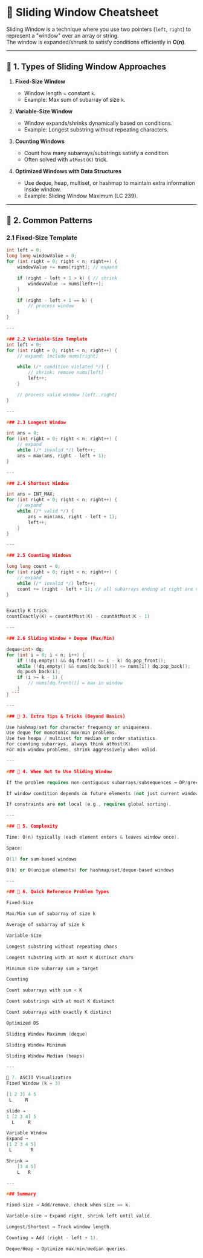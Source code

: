 # 📝 Sliding Window Cheatsheet

Sliding Window is a technique where you use two pointers (`left`, `right`) to represent a "window" over an array or string.  
The window is expanded/shrunk to satisfy conditions efficiently in **O(n)**.

---

## 🔹 1. Types of Sliding Window Approaches

1. **Fixed-Size Window**
   - Window length = constant `k`.
   - Example: Max sum of subarray of size `k`.

2. **Variable-Size Window**
   - Window expands/shrinks dynamically based on conditions.
   - Example: Longest substring without repeating characters.

3. **Counting Windows**
   - Count how many subarrays/substrings satisfy a condition.
   - Often solved with `atMost(K)` trick.

4. **Optimized Windows with Data Structures**
   - Use deque, heap, multiset, or hashmap to maintain extra information inside window.
   - Example: Sliding Window Maximum (LC 239).

---

## 🔹 2. Common Patterns

### 2.1 Fixed-Size Template
```cpp
int left = 0;
long long windowValue = 0;
for (int right = 0; right < n; right++) {
    windowValue += nums[right]; // expand

    if (right - left + 1 > k) { // shrink
        windowValue -= nums[left++];
    }

    if (right - left + 1 == k) {
        // process window
    }
}

---

### 2.2 Variable-Size Template
int left = 0;
for (int right = 0; right < n; right++) {
    // expand: include nums[right]

    while (/* condition violated */) {
        // shrink: remove nums[left]
        left++;
    }

    // process valid window [left..right]
}

---

### 2.3 Longest Window

int ans = 0;
for (int right = 0; right < n; right++) {
    // expand
    while (/* invalid */) left++;
    ans = max(ans, right - left + 1);
}

---

### 2.4 Shortest Window

int ans = INT_MAX;
for (int right = 0; right < n; right++) {
    // expand
    while (/* valid */) {
        ans = min(ans, right - left + 1);
        left++;
    }
}

---

### 2.5 Counting Windows

long long count = 0;
for (int right = 0; right < n; right++) {
    // expand
    while (/* invalid */) left++;
    count += (right - left + 1); // all subarrays ending at right are valid
}


Exactly K trick:
countExactly(K) = countAtMost(K) - countAtMost(K - 1)

---

### 2.6 Sliding Window + Deque (Max/Min)

deque<int> dq;
for (int i = 0; i < n; i++) {
    if (!dq.empty() && dq.front() <= i - k) dq.pop_front();
    while (!dq.empty() && nums[dq.back()] <= nums[i]) dq.pop_back();
    dq.push_back(i);
    if (i >= k - 1) {
        // nums[dq.front()] = max in window
    }
} ```

---

### 🔹 3. Extra Tips & Tricks (Beyond Basics)

Use hashmap/set for character frequency or uniqueness.
Use deque for monotonic max/min problems.
Use two heaps / multiset for median or order statistics.
For counting subarrays, always think atMost(K).
For min window problems, shrink aggressively when valid.

---

### 🔹 4. When Not to Use Sliding Window

If the problem requires non-contiguous subarrays/subsequences → DP/greedy might be better.

If window condition depends on future elements (not just current window).

If constraints are not local (e.g., requires global sorting).

---

### 🔹 5. Complexity

Time: O(n) typically (each element enters & leaves window once).

Space:

O(1) for sum-based windows

O(k) or O(unique elements) for hashmap/set/deque-based windows

---

### 🔹 6. Quick Reference Problem Types

Fixed-Size

Max/Min sum of subarray of size k

Average of subarray of size k

Variable-Size

Longest substring without repeating chars

Longest substring with at most K distinct chars

Minimum size subarray sum ≥ target

Counting

Count subarrays with sum < K

Count substrings with at most K distinct

Count subarrays with exactly K distinct

Optimized DS

Sliding Window Maximum (deque)

Sliding Window Minimum

Sliding Window Median (heaps)

---

🔹 7. ASCII Visualization
Fixed Window (k = 3)

[1 2 3] 4 5
 L     R

slide →
1 [2 3 4] 5
  L     R

Variable Window
Expand →
[1 2 3 4 5]
 L       R

Shrink →
    [3 4 5]
    L   R

---

### Summary

Fixed-size → Add/remove, check when size == k.

Variable-size → Expand right, shrink left until valid.

Longest/Shortest → Track window length.

Counting → Add (right - left + 1).

Deque/Heap → Optimize max/min/median queries.